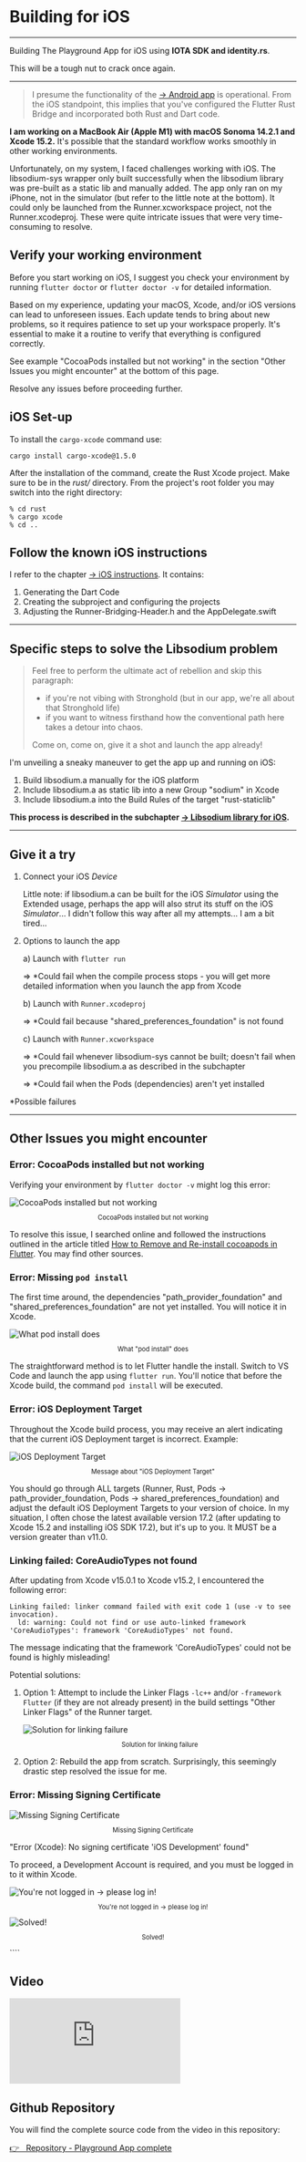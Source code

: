 # Building for iOS

---

Building The Playground App for iOS using **IOTA SDK and identity.rs**.

This will be a tough nut to crack once again.

---

> I presume the functionality of the [-> Android app](../building-for-android.md) is operational. From the iOS standpoint, this implies that you've configured the Flutter Rust Bridge and incorporated both Rust and Dart code.

**I am working on a MacBook Air (Apple M1) with macOS Sonoma 14.2.1 and Xcode 15.2.** It's possible that the standard workflow works smoothly in other working environments.

Unfortunately, on my system, I faced challenges working with iOS. The libsodium-sys wrapper only built successfully when the libsodium library was pre-built as a static lib and manually added. The app only ran on my iPhone, not in the simulator (but refer to the little note at the bottom). It could only be launched from the Runner.xcworkspace project, not the Runner.xcodeproj. These were quite intricate issues that were very time-consuming to resolve.

## Verify your working environment

Before you start working on iOS, I suggest you check your environment by running `flutter doctor` or `flutter doctor -v` for detailed information.

Based on my experience, updating your macOS, Xcode, and/or iOS versions can lead to unforeseen issues. Each update tends to bring about new problems, so it requires patience to set up your workspace properly. It's essential to make it a routine to verify that everything is configured correctly.

See example "CocoaPods installed but not working" in the section "Other Issues you might encounter" at the bottom of this page.

Resolve any issues before proceeding further.

## iOS Set-up

To install the `cargo-xcode` command use:

```
cargo install cargo-xcode@1.5.0
```

After the installation of the command, create the Rust Xcode project. Make sure to be in the _rust/_ directory. From the project's root folder you may switch into the right directory:

```
% cd rust
% cargo xcode
% cd ..
```

## Follow the known iOS instructions

I refer to the chapter [-> iOS instructions](../../building-without-iota/flutter-and-rust/frb-example-app/ios-instructions.md). It contains:

1. Generating the Dart Code
2. Creating the subproject and configuring the projects
3. Adjusting the Runner-Bridging-Header.h and the AppDelegate.swift

---

## Specific steps to solve the Libsodium problem

> Feel free to perform the ultimate act of rebellion and skip this paragraph:
>
> - if you're not vibing with Stronghold (but in our app, we're all about that Stronghold life)
> - if you want to witness firsthand how the conventional path here takes a detour into chaos.
>
> Come on, come on, give it a shot and launch the app already!

I'm unveiling a sneaky maneuver to get the app up and running on iOS:

1. Build libsodium.a manually for the iOS platform
2. Include libsodium.a as static lib into a new Group "sodium" in Xcode
3. Include libsodium.a into the Build Rules of the target "rust-staticlib"

**This process is described in the subchapter [-> Libsodium library for iOS](./libsodium.md).**

---

## Give it a try

1. Connect your iOS _Device_

   Little note: if libsodium.a can be built for the iOS _Simulator_ using the Extended usage, perhaps the app will also strut its stuff on the iOS _Simulator_... I didn't follow this way after all my attempts... I am a bit tired...

2. Options to launch the app

   a) Launch with `flutter run`

   => \*Could fail when the compile process stops - you will get more detailed information when you launch the app from Xcode

   b) Launch with `Runner.xcodeproj`

   => \*Could fail because "shared_preferences_foundation" is not found

   c) Launch with `Runner.xcworkspace`

   => \*Could fail whenever libsodium-sys cannot be built; doesn't fail when you precompile libsodium.a as described in the subchapter

   => \*Could fail when the Pods (dependencies) aren't yet installed

\*Possible failures

---

## Other Issues you might encounter

### Error: CocoaPods installed but not working

Verifying your environment by `flutter doctor -v` might log this error:

<figure style="margin:0;"><img src="../../assets/ios_iota-sdk/example-problem-cocoapods.png" alt="CocoaPods installed but not working"><figcaption style="font-size: 0.8em;text-align:center;"><p>CocoaPods installed but not working</p></figcaption></figure>

To resolve this issue, I searched online and followed the instructions outlined in the article titled [How to Remove and Re-install cocoapods in Flutter](https://myatminlu.medium.com/how-to-remove-and-re-install-cocoapods-d9f434dd8eca). You may find other sources.

### Error: Missing `pod install`

The first time around, the dependencies "path_provider_foundation" and "shared_preferences_foundation" are not yet installed. You will notice it in Xcode.

<figure style="margin:0;"><img src="../../assets/ios_iota-sdk/pod-install.png" alt="What pod install does"><figcaption style="font-size: 0.8em;text-align:center;"><p>What "pod install" does</p></figcaption></figure>

The straightforward method is to let Flutter handle the install. Switch to VS Code and launch the app using `flutter run`. You'll notice that before the Xcode build, the command `pod install` will be executed.

### Error: iOS Deployment Target

Throughout the Xcode build process, you may receive an alert indicating that the current iOS Deployment target is incorrect. Example:

<figure style="margin:0;"><img src="../../assets/ios_iota-sdk/problem-ios-deployment-target.png" alt="iOS Deployment Target"><figcaption style="font-size: 0.8em;text-align:center;"><p>Message about "iOS Deployment Target"</p></figcaption></figure>

You should go through ALL targets (Runner, Rust, Pods -> path_provider_foundation, Pods -> shared_preferences_foundation) and adjust the default iOS Deployment Targets to your version of choice. In my situation, I often chose the latest available version 17.2 (after updating to Xcode 15.2 and installing iOS SDK 17.2), but it's up to you. It MUST be a version greater than v11.0.

### Linking failed: CoreAudioTypes not found

After updating from Xcode v15.0.1 to Xcode v15.2, I encountered the following error:

```
Linking failed: linker command failed with exit code 1 (use -v to see invocation).
  ld: warning: Could not find or use auto-linked framework 'CoreAudioTypes': framework 'CoreAudioTypes' not found.
```

The message indicating that the framework 'CoreAudioTypes' could not be found is highly misleading!

Potential solutions:

1. Option 1: Attempt to include the Linker Flags `-lc++` and/or `-framework Flutter` (if they are not already present) in the build settings "Other Linker Flags" of the Runner target.

   <figure style="margin:0;"><img src="../../assets/ios_iota-sdk/solution-core-audio-types.png" alt="Solution for linking failure"><figcaption style="font-size: 0.8em;text-align:center;"><p>Solution for linking failure</p></figcaption></figure>

2. Option 2: Rebuild the app from scratch. Surprisingly, this seemingly drastic step resolved the issue for me.

### Error: Missing Signing Certificate

<figure style="margin:0;"><img src="../../assets/ios_iota-sdk/missing-signing-certificate.png" alt="Missing Signing Certificate"><figcaption style="font-size: 0.8em;text-align:center;"><p>Missing Signing Certificate</p></figcaption></figure>

"Error (Xcode): No signing certificate 'iOS Development' found"

To proceed, a Development Account is required, and you must be logged in to it within Xcode.

<figure style="margin:0;"><img src="../../assets/ios_iota-sdk/step1.png" alt="You're not logged in -> please log in!"><figcaption style="font-size: 0.8em;text-align:center;"><p>You're not logged in -> please log in!</p></figcaption></figure>

<figure style="margin:0;"><img src="../../assets/ios_iota-sdk/step2.png" alt="Solved!"><figcaption style="font-size: 0.8em;text-align:center;"><p>Solved!</p></figcaption></figure>
````

## Video

<iframe 
    class="video"  
    src="https://www.youtube.com/embed/csHidpoj7Xo" 
    title="Building the Playground App for iOS using IOTA SDK and identity.rs" 
    frameborder="0" 
    allow="accelerometer; autoplay; clipboard-write; encrypted-media; gyroscope; picture-in-picture; web-share" 
    allowfullscreen>
</iframe>

## Github Repository

You will find the complete source code from the video in this repository:

<a href="https://github.com/iota-for-flutter/playground_app_complete" target="_blank">👉 &nbsp; Repository - Playground App complete</a>

